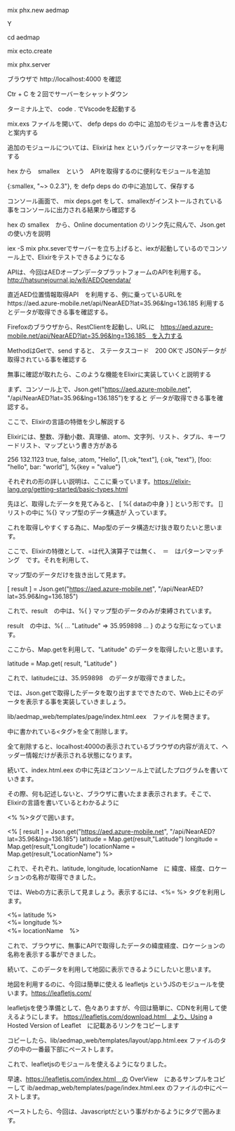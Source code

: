 mix phx.new aedmap

Y

cd aedmap

mix ecto.create

mix phx.server

ブラウザで http://localhost:4000 を確認

Ctr + C を２回でサーバーをシャットダウン

ターミナル上で、 code . でVscodeを起動する

mix.exs ファイルを開いて、 defp deps do の中に 追加のモジュールを書き込むと案内する

追加のモジュールについては、Elixirは hex というパッケージマネージャを利用する

hex から　smallex　という　APIを取得するのに便利なモジュールを追加

{:smallex, "~> 0.2.3"}, を defp deps do の中に追加して、保存する

コンソール画面で、 mix deps.get をして、smallexがインストールされている事をコンソールに出力される結果から確認する

hex の smallex　から、Online documentation のリンク先に飛んで、Json.getの使い方を説明

iex -S mix phx.severでサーバーを立ち上げると、iexが起動しているのでコンソール上で、Elixirをテストできるようになる

APIは、今回はAEDオープンデータプラットフォームのAPIを利用する。http://hatsunejournal.jp/w8/AEDOpendata/

直近AED位置情報取得API　を利用する、例に乗っているURLをhttps://aed.azure-mobile.net/api/NearAED?lat=35.96&lng=136.185
利用するとデータが取得できる事を確認する。

Firefoxのブラウザから、RestClientを起動し、URLに　https://aed.azure-mobile.net/api/NearAED?lat=35.96&lng=136.185　を入力する

MethodはGetで、send すると、 ステータスコード　200 OKで JSONデータが取得されている事を確認する

無事に確認が取れたら、このような機能をElixirに実装していくと説明する

まず、コンソール上で、Json.get("https://aed.azure-mobile.net", "/api/NearAED?lat=35.96&lng=136.185")をすると
データが取得できる事を確認する。

ここで、Elixirの言語の特徴を少し解説する

Elixirには、整数、浮動小数、真理値、atom、文字列、リスト、タプル、キーワードリスト、マップという書き方がある

256 132.1123 true, false, :atom, "Hello", [1,:ok,"text"], {:ok, "text"}, [foo: "hello", bar: "world"], %{key = "value"}

それぞれの形の詳しい説明は、ここに乗っています。https://elixir-lang.org/getting-started/basic-types.html

先ほど、取得したデータを見てみると、 [ %{ dataの中身 } ] という形です。 []リストの中に %{} マップ型のデータ構造が
入っています。

これを取得しやすくする為に、Map型のデータ構造だけ抜き取りたいと思います。

ここで、Elixirの特徴として、=は代入演算子では無く、　＝　はパターンマッチング　です。それを利用して、

マップ型のデータだけを抜き出して見ます。

[ result ] = Json.get("https://aed.azure-mobile.net", "/api/NearAED?lat=35.96&lng=136.185")

これで、result　の中は、%{ } マップ型のデータのみが束縛されています。

result　の中は、%{ ... "Latitude" => 35.959898 ... } のような形になっています。

ここから、Map.getを利用して、"Latitude" のデータを取得したいと思います。

latitude = Map.get( result, "Latitude" )

これで、latitudeには、35.959898　のデータが取得できました。

では、Json.getで取得したデータを取り出すまでできたので、Web上にそのデータを表示する事を実装していきましょう。

lib/aedmap_web/templates/page/index.html.eex　ファイルを開きます。

中に書かれている<タグ>を全て削除します。

全て削除すると、localhost:4000の表示されているブラウザの内容が消えて、ヘッダー情報だけが表示される状態になります。

続いて、index.html.eex の中に先ほどコンソール上で試したプログラムを書いていきます。

その際、何も記述しないと、ブラウザに書いたまま表示されます。そこで、Elixirの言語を書いているとわかるように

<% %>タグで囲います。

<% [ result ] = Json.get("https://aed.azure-mobile.net", "/api/NearAED?lat=35.96&lng=136.185")
    latitude = Map.get(result,"Latitude")
    longitude = Map.get(result,"Longitude")
    locationName = Map.get(result,"LocationName")
%>

これで、それぞれ、latitude, longitude, locationName　に 緯度、経度、ロケーションの名称が取得できました。

では、Webの方に表示して見ましょう。表示するには、<%= %> タグを利用します。

<%= latitude %><br> 
<%= longitude %><br>
<%= locationName　%><br>

これで、ブラウザに、無事にAPIで取得したデータの緯度経度、ロケーションの名称を表示する事ができました。

続いて、このデータを利用して地図に表示できるようにしたいと思います。

地図を利用するのに、今回は簡単に使える leafletjs というJSのモジュールを使います。https://leafletjs.com/

leafletjsを使う準備として、色々ありますが、今回は簡単に、CDNを利用して使えるようにします。
https://leafletjs.com/download.html　より、Using a Hosted Version of Leaflet　に記載あるリンクをコピーします

<link rel="stylesheet" href="https://unpkg.com/leaflet@1.4.0/dist/leaflet.css" />
<script src="https://unpkg.com/leaflet@1.4.0/dist/leaflet.js"></script>

コピーしたら、lib/aedmap_web/templates/layout/app.html.eex ファイルの<head>タグの中の一番最下部にペーストします。

これで、leafletjsのモジュールを使えるようになりました。

早速、https://leafletjs.com/index.html　の OverView　にあるサンプルをコピーして ib/aedmap_web/templates/page/index.html.eex
のファイルの中にペーストします。

ペーストしたら、今回は、Javascriptだという事がわかるように<script></script>タグで囲みます。

<script>
var map = L.map('map').setView([51.505, -0.09], 13);

L.tileLayer('https://{s}.tile.openstreetmap.org/{z}/{x}/{y}.png', {
    attribution: '&copy; <a href="https://www.openstreetmap.org/copyright">OpenStreetMap</a> contributors'
}).addTo(map);

L.marker([51.5, -0.09]).addTo(map)
    .bindPopup('A pretty CSS3 popup.<br> Easily customizable.')
    .openPopup();
</scirpt>

<script>で地図を作る機能を実装したので、次いでJavascriptが機能する場所を追加しましょう。
htmlの中で、divタグを利用します。<div id="map"></div> タグを追加します。

まだ、表示されません。それは、機能はある、構造もある、けど見せ方がまだ未定義でしたので、見せ方を定義します。

見せ方はCSSで定義するので、CSSだとわかるように<style></style>タグで囲みます。

今回は、lib/aedmap_web/templates/layout/app.html.eex のファイルの<head>タグの中に書くようにします。

div#map{ width: 100%; heigth: 500px; }

これで、表示されました。

では、このMapのポイントをAPIで取得したデータに従って表示されるようにしましょう。

その為に、leafletjsの<script>の中を解説していきます。

こちらですが、　var map = L.map('map').setView([51.505, -0.09], 13);

地図が最初に表示される際の中心位置と 地図のズームレベルを定義します。
var map = L.map('map').setView([緯度, 経度], ズームレベル);

続いて、マーカーをつけている箇所は次のようになります。
L.marker([緯度, 経度]).addTo(map)
    .bindPopup('ポップアップに表示する内容')
    .openPopup();

そして、ここは何をしているかというと、
L.tileLayer('https://{s}.tile.openstreetmap.org/{z}/{x}/{y}.png', {
    attribution: '&copy; <a href="https://www.openstreetmap.org/copyright">OpenStreetMap</a> contributors'
}).addTo(map);

https://{s}.tile.openstreetmap.org/{z}/{x}/{y}.pngは、表示したい地図タイルのURLを指定しています。
この例では、Openstreetmapの地図タイルを利用していますが、国土地理院のタイルを利用する場合はここを

https://maps.gsi.go.jp/development/ichiran.html　にある、https://cyberjapandata.gsi.go.jp/xyz/std/{z}/{x}/{y}.png
に変更する事で、地図を変更する事が可能です。

また、その際には、attribution: '&copy; <a href="https://www.openstreetmap.org/copyright">OpenStreetMap</a>の部分を
国土地理院の記載に変更する必要があります。URLは国土地理院のページに、

地理院タイル一覧ページ（https://maps.gsi.go.jp/development/ichiran.html）へのリンクを付けてください。

と書いてあるので、次のように変更します。
attribution: '&copy; <a href="https://maps.gsi.go.jp/development/ichiran.html">国土地理院</a>

このように地図タイルを変更する事も簡単にできます。

今回は、オープンストリートマップのタイルで進めます。

それでは、地図を描画している箇所を理解した所で、APIのデータを追加できるようにしましょう。

```js
<script>
var map = L.map('map').setView([<%= latitude %>, <%= longitude %>], 13);

L.tileLayer('https://{s}.tile.openstreetmap.org/{z}/{x}/{y}.png', {
    attribution: '&copy; <a href="https://www.openstreetmap.org/copyright">OpenStreetMap</a> contributors'
}).addTo(map);

L.marker([<%= latitude %>, <%= longitude %>]).addTo(map)
    .bindPopup('<%= locationName　%>')
    .openPopup();
</scirpt>
```

では、続いて DBへの入力を追加します。コンソール画面から次のコマンドを打ちます。

mix phx.gen.html AED Location locations latitude:float longitude:float locationName:string

lib/aedmap_web/router.ex　のscope　の中に　resources "/locations", LocationController　を追記します。

  scope "/", AedmapWeb do
    pipe_through :browser

    get "/", PageController, :index
    resources "/locations", LocationController
  end

期日をしたら、保存し、コンソールから次のコマンドを打ちます。　mix ecto.migrate

追加できたら、iex -S mix phx.server でサーバーを立ち上げて、ブラウザで確認します。

ブラウザから、http://localhost:4000/locations　でページが表示される事を確認します。

New Location をクリックして、Latitude、Longitude、Locationname にデータを入れて見ましょう。

例えば、文京区のAEDのオープンデータを確認して見ます。
https://www.city.bunkyo.lg.jp/bosai/bosai/bousai/snota/aed/settikasho.html

PDFで配置の施設一覧が確認できます。この施設名から緯度経度を探して、登録して見たいと思います。

施設名から緯度経度を調べられるサイトを探すといくつかありますが、今回はこちらを利用して見ます。
https://user.numazu-ct.ac.jp/~tsato/webmap/sphere/coordinates/yahoo_olp/

文教シビックセンターで検索すると、35.707895	139.752286 が取得できました。

早速、DBに入力して見ます。各入力欄にデータを入力して、Saveを押すと、Show Locationに画面が切り替わり、
DBに入った事が確認できます。

Editを押すと、修正する事も可能です。

もう一件追加して見ましょう。　礫川地域活動センター, 35.711938、 139.750418、で入力します。

それでは、入力したDBからデータを取得して、地図にマップするのを追加して見ましょう。

lib/aedmap_web/templates/location/index.html.eex

というファイルが作られています。ここに地図を追加して行きましょう。

lib/aedmap_web/templates/page/index.html.eex のファイルに書いた、コードを全てコピーします。

lib/aedmap_web/templates/location/index.html.eex　のページの一番下の行に書いてある
<span><%= link "New Location", to: Routes.location_path(@conn, :new) %></span>
より下に、先ほどコピーした内容を全て貼り付けます。

そうすると、AEDオープンデータプラットフォームから出した内容が表示された地図がブラウザに表示されます。

この地図の内容をDBから取得した内容に変更していきます。

DBの操作には、Ectoのモジュールを利用する事でできます。

コンソールで、次のように書いてください。

```elixir
Ecto.Adapters.SQL.query( Aedmap.Repo  ,"SELECT * FROM locations", [])

{:ok,
%Postgrex.Result{
  columns: ["id", "latitude", "longitude", "locationName", "inserted_at",
   "updated_at"],
  command: :select,
  connection_id: 44500,
  messages: [],
  num_rows: 2,
  rows: [
    [1, 35.707895, 139.752286, "文教シビックセンター",
     ~N[2019-01-28 09:52:10.000000], ~N[2019-01-28 09:52:10.000000]],
    [2, 35.711938, 139.750418, "礫川地域活動センター",
     ~N[2019-01-29 03:55:12.000000], ~N[2019-01-29 03:55:12.000000]]
  ]
}}
```

 結果が表示されます。
結果をみると、statusと、構造体のタプル形式でデータを持っているのがわかります。

{ status, struct }のタプルで結果が取得されるので、構造体だけ取得できるように、あらかじめ、モジュール化しておきます。

lib/util/db.ex libフォルダ直下に、utilフォルダを作成し、db.exファイルを作ります。

```elixir
defmodule Db do

  def query(sql) do
    case Ecto.Adapters.SQL.query( Aedmap.Repo  ,sql, []) do
      {:ok, result } -> result
      {:error, _result } -> "sql error"
    end
  end

end
```

コンソールで利用できるか確かめます。コンソールに戻ったら、recompile　と入力してください。

:ok が表示されたら、無事にコンパイルされています。

それでは、無事にモジュールが利用できるか確認して見ましょう。

data = Db.query("SELECT * FROM locations;")

これで、dataに構造体のデータが紐づけられました。

構造体のデータは、.key名でデータを取得できます。

data.columns をコンソールで表示して見ます。
["id", "latitude", "longitude", "locationName", "inserted_at", "updated_at"]

続いて、data.rows をコンソールで表示して見ます。
[
  [1, 35.707895, 139.752286, "文教シビックセンター",
   ~N[2019-01-28 09:52:10.000000], ~N[2019-01-28 09:52:10.000000]],
  [2, 35.711938, 139.750418, "礫川地域活動センター",
   ~N[2019-01-29 03:55:12.000000], ~N[2019-01-29 03:55:12.000000]]
]

このままだと、columnsとrowsが対のデータになっていないので、columnsとrowsのタプル形式に変換します。
そこで、List.zip　を使います。

List.zip([[1,2],[3,4]])の形の引数を渡すと　[{1, 3}, {2, 4}] のようなタプルを保持したリストを返してくれます。

List.zip([data.columns, data,rows])とすれば良さそうです。しかし、data.rowsの形は[]リストの中に[]リストを持つ
データなので、一つのリストだけ取得して使いたいです。

そこで、ここでは試しに、先頭のリストだけ取得する方法を利用します。

[head | tail ] = data.rows

これで、headに一つめのリストだけが入るので、List.zipで利用して見ます。

List.zip([data.columns, head])
[
  {"id", 1},
  {"latitude", 35.707895},
  {"longitude", 139.752286},
  {"locationName", "文教シビックセンター"},
  {"inserted_at", ~N[2019-01-28 09:52:10.000000]},
  {"updated_at", ~N[2019-01-28 09:52:10.000000]}
]

無事に、columnsとrowの対のタプルを保持したリストができました。

今度は、このデータをMap.getで利用できるようにマップ型に変換したいと思います。

Map型にするには、Enum.intoを利用します。第一引数に、リスト、第２引数に %{} を入れる事で、Map型に変換した値が返ってきます。
Enum.into(List.zip([data.columns, head]), %{})

%{
  "id" => 1,
  "inserted_at" => ~N[2019-01-28 09:52:10.000000],
  "latitude" => 35.707895,
  "locationName" => "文教シビックセンター",
  "longitude" => 139.752286,
  "updated_at" => ~N[2019-01-28 09:52:10.000000]
}

これで、Map.getで値を取得しやすい形に変形できました。

次に、問題なのは、data.rowsはリストの中に入れ子でリストが入っているデータ形式です。
リストの中の一つ一つのリストをMap型に変換したい為、繰り返し処理させたいです。

そのような時に便利なのが、Enum.mapというものがあります。
Enum.map(リスト、処理) 第１引数にリストを入れ、第二引数に処理を書きます。

すると、リストの１つの値毎に処理を実行してくれます。

例えば、Enum.map([1,2,3], fn x -> x * 2 end ) と書きます。
そうすると、リストの中身が２倍された値が返ってきます。
[2, 4, 6]

これを利用して、第１引数に、data.rowsを、第２引数に先ほど、書いた、Enum.into(List.zip([data.columns, head]), %{})を
入れます。その際に、第二引数は無名関数と呼ばれる形式で、fn x -> 処理 end という形で入れます。xは第１引数で入れたリストの1つ
1つの値が入ってくると考えてください。

Enum.map(data.rows, fn row -> Enum.into(List.zip([data.columns, row]), %{}) end )
[
  %{
    "id" => 1,
    "inserted_at" => ~N[2019-01-28 09:52:10.000000],
    "latitude" => 35.707895,
    "locationName" => "文教シビックセンター",
    "longitude" => 139.752286,
    "updated_at" => ~N[2019-01-28 09:52:10.000000]
  },
  %{
    "id" => 2,
    "inserted_at" => ~N[2019-01-29 03:55:12.000000],
    "latitude" => 35.711938,
    "locationName" => "礫川地域活動センター",
    "longitude" => 139.750418,
    "updated_at" => ~N[2019-01-29 03:55:12.000000]
  }
]

これで、やりたい事ができたので、Dbモジュールの中に追加しましょう。

lib/util/db.ex

わかりやすくする為に、パイプで繋げる書き方に変えて見ます。

defp get(column, row) do
    List.zip([ column, row ])
    |> Enum.into(%{})
end

defにpをつけて、defpにする事で、モジュール外から利用できなくする事ができます。この関数はこのモジュールの中で使うものとして、defpにしておきます。
続いて、Enum.mapを追加します。

  def map(result) do
     Enum.map(result.rows, fn row -> get(result.columns, row) end )
  end

これで、Db　モジュールが完成です。以下のようになって入ればOKです。

defmodule Db do
  def query(sql) do
    case Ecto.Adapters.SQL.query( Aedmap.Repo  ,sql, []) do
      {:ok, result } -> result
      {:error, _result } -> "sql error"
    end
  end
  # Enum.mapをして、result.rowsの[[a],[b],[c]...]のようなリストを一つずつ、columnをkeyにするMap型に変換している
  def map(result) do
     Enum.map(result.rows, fn row -> get(result.columns, row) end )
  end
  # List.zipで[[1,2],[3,4]] => [ {1,3}, {2, 4} ]のタプルにする。Enum.intoで [ %{1 => 3}, %{2 => 4} ]のマップ型にする
  defp get(column, row) do
    List.zip([ column, row ])
    |> Enum.into(%{})
  end
end

書き終えたら、,コンソールから、recompileしましょう。

無事に動くかテストします。次のコマンドを打ってください。
data = Db.query("SELECT * FROM locations;")
results = Db.map(data)

それでは、lib/aedmap_web/templates/location/index.html.eex の中身を書き換えて行きましょう。

Json.getから取得してきていた箇所を削除し、Dbから取得する形にします。

コンソールで実行したコマンドを書きます。
<%
data = Db.query("SELECT * FROM locations;")
results = Db.map(data)

%>

次に、js　のmapの中心位置を決める緯度と経度にデータを入れたいと思います。今回は、最初のデータに入っている緯度と経度を
反映させるようにしたいと思います。

Elixir部分に以下を追加
[ head | tail ] = results 
latitude = Map.get(head,"latitude")
longitude = Map.get(head,"longitude")

jsに以下を追加
var map = L.map('map').setView([<%= latitude %>, <%= longitude %>], 13);

続いて、mapに追加するマーカーを複数表示する為に、
以下のように記述します。

<%= for result <- results do %>
L.marker([<%= Map.get(result,"latitude") %>, <%= Map.get(result,"longitude") %>]).addTo(map)
    .bindPopup('<%= Map.get(result,"locationName") %>')
    .openPopup();
<%= end %>
